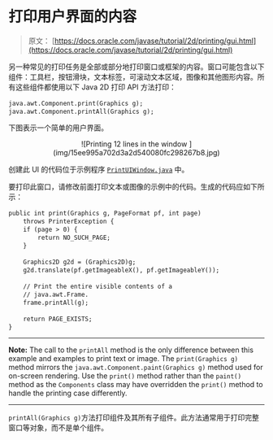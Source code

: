 # 打印用户界面的内容

> 原文： [https://docs.oracle.com/javase/tutorial/2d/printing/gui.html](https://docs.oracle.com/javase/tutorial/2d/printing/gui.html)

另一种常见的打印任务是全部或部分地打印窗口或框架的内容。窗口可能包含以下组件：工具栏，按钮滑块，文本标签，可滚动文本区域，图像和其他图形内容。所有这些组件都使用以下 Java 2D 打印 API 方法打印：

```
java.awt.Component.print(Graphics g);
java.awt.Component.printAll(Graphics g);

```

下图表示一个简单的用户界面。

<center>![Printing 12 lines in the window ](img/15ee995a702d3a2d540080fc298267b8.jpg)</center>

创建此 UI 的代码位于示例程序 [`PrintUIWindow.java`](examples/PrintUIWindow.java) 中。

要打印此窗口，请修改前面打印文本或图像的示例中的代码。生成的代码应如下所示：

```
public int print(Graphics g, PageFormat pf, int page)
    throws PrinterException {
    if (page > 0) {
        return NO_SUCH_PAGE;
    }

    Graphics2D g2d = (Graphics2D)g;
    g2d.translate(pf.getImageableX(), pf.getImageableY());

    // Print the entire visible contents of a
    // java.awt.Frame.
    frame.printAll(g);

    return PAGE_EXISTS;
}

```

* * *

**Note:** The call to the `printAll` method is the only difference between this example and examples to print text or image. The `print(Graphics g)` method mirrors the `java.awt.Component.paint(Graphics g)` method used for on-screen rendering. Use the `print()` method rather than the `paint()` method as the `Components` class may have overridden the `print()` method to handle the printing case differently.

* * *

`printAll(Graphics g)`方法打印组件及其所有子组件。此方法通常用于打印完整窗口等对象，而不是单个组件。